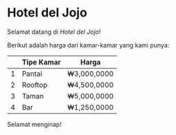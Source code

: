 # Hotel del Jojo

Selamat datang di _Hotel del Jojo_!

Berikut adalah harga dari kamar-kamar yang kami punya:

|   | Tipe Kamar    | Harga         |
|---| ------------- | ------------- |
| 1 | Pantai        | ₩3,000,0000   |
| 2 | Rooftop       | ₩4,500,0000   |
| 3 | Taman         | ₩5,000,0000   |
| 4 | Bar           | ₩1,250,0000   |

Selamat menginap!
